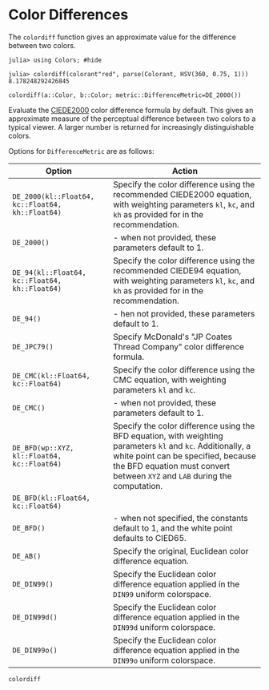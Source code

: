# Color Differences

The `colordiff` function gives an approximate value for the difference between two colors.

```jldoctest example
julia> using Colors; #hide

julia> colordiff(colorant"red", parse(Colorant, HSV(360, 0.75, 1)))
8.178248292426845
```

`colordiff(a::Color, b::Color; metric::DifferenceMetric=DE_2000())`

Evaluate the [CIEDE2000](http://en.wikipedia.org/wiki/Color_difference#CIEDE2000) color difference formula by default. This gives an approximate measure of the perceptual difference between two colors to a typical viewer. A larger number is returned for increasingly distinguishable colors.

Options for `DifferenceMetric` are as follows:

| Option                                                 | Action                                        |
| ----------                                             | -------                                       |
|`DE_2000(kl::Float64, kc::Float64, kh::Float64)`        | Specify the color difference using the recommended CIEDE2000 equation, with weighting parameters `kl`, `kc`, and `kh` as provided for in the recommendation.|
|`DE_2000()`                                             | - when not provided, these parameters default to 1.                                                                                                         |
|`DE_94(kl::Float64, kc::Float64, kh::Float64)`          | Specify the color difference using the recommended CIEDE94 equation, with weighting parameters `kl`, `kc`, and `kh` as provided for in the recommendation.  |
|`DE_94()`                                               | - hen not provided, these parameters default to 1.                                                                                                          |
|`DE_JPC79()`                                            | Specify McDonald's "JP Coates Thread Company" color difference formula.                                                                                     |
|`DE_CMC(kl::Float64, kc::Float64)`                      | Specify the color difference using the CMC equation, with weighting parameters `kl` and `kc`.                                                               |
|`DE_CMC()`                                              | - when not provided, these parameters default to 1.                                                                                                         |
|`DE_BFD(wp::XYZ, kl::Float64, kc::Float64)`             | Specify the color difference using the BFD equation, with weighting parameters `kl` and `kc`. Additionally, a white point can be specified, because the BFD equation must convert between `XYZ` and `LAB` during the computation.|
|`DE_BFD(kl::Float64, kc::Float64)`                      |                                                                   |
|`DE_BFD()`                                              | - when not specified, the constants default to 1, and the white point defaults to CIED65.                                                                   |
|`DE_AB()`                                               | Specify the original, Euclidean color difference equation.                                                                                                  |
|`DE_DIN99()`                                            | Specify the Euclidean color difference equation applied in the `DIN99` uniform colorspace.                                                                 |
|`DE_DIN99d()`                                           | Specify the Euclidean color difference equation applied in the `DIN99d` uniform colorspace.                                                                 |
|`DE_DIN99o()`                                           | Specify the Euclidean color difference equation applied in the `DIN99o` uniform colorspace.                                                                 |

```@docs
colordiff
```
